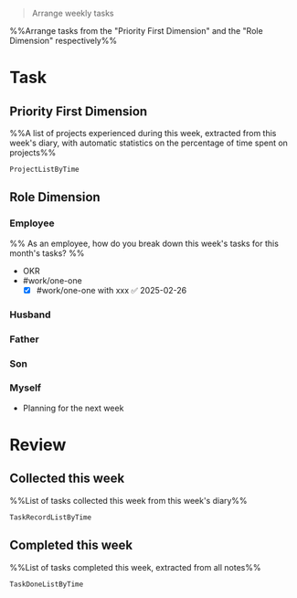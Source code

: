 > Arrange weekly tasks

%%Arrange tasks from the "Priority First Dimension" and the "Role Dimension" respectively%%

# Task
## Priority First Dimension
%%A list of projects experienced during this week, extracted from this week's diary, with automatic statistics on the percentage of time spent on projects%%
```LifeOS
ProjectListByTime
```

## Role Dimension
### Employee
%% As an employee, how do you break down this week's tasks for this month's tasks? %%
- OKR
- #work/one-one 
	- [x] #work/one-one with xxx ✅ 2025-02-26

### Husband
### Father
### Son
### Myself
- Planning for the next week

# Review
## Collected this week
%%List of tasks collected this week from this week's diary%%
```LifeOS
TaskRecordListByTime
```

## Completed this week
%%List of tasks completed this week, extracted from all notes%%
```LifeOS
TaskDoneListByTime
```
